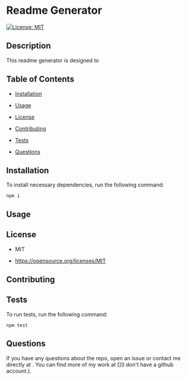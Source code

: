 # Readme Generator
[![License: MIT](https://img.shields.io/badge/License-MIT-yellow.svg)](https://opensource.org/licenses/MIT)

## Description

This readme generator is designed to 

## Table of Contents 

* [Installation](#installation)

* [Usage](#usage)

* [License](#license)

* [Contributing](#contributing)

* [Tests](#tests)

* [Questions](#questions)

## Installation

To install necessary dependencies, run the following command:

```
npm i
```

## Usage



## License

- MIT

- https://opensource.org/licenses/MIT
  
## Contributing



## Tests

To run tests, run the following command:

```
npm test
```

## Questions

If you have any questions about the repo, open an issue or contact me directly at . You can find more of my work at [](I don't have a github account.).
